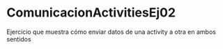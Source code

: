 # ComunicacionActivitiesEj02
Ejercicio que muestra cómo enviar datos de una activity a otra en ambos sentidos

